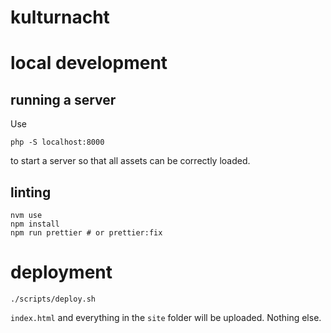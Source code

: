# kulturnacht

# local development

## running a server

Use

```
php -S localhost:8000
```

to start a server so that all assets can be correctly loaded.

## linting

```
nvm use
npm install
npm run prettier # or prettier:fix
```

# deployment

```
./scripts/deploy.sh
```
`index.html` and everything in the `site` folder will be uploaded. Nothing else.